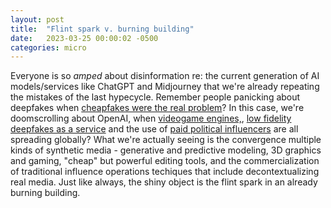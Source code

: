```yaml
---
layout: post
title:  "Flint spark v. burning building"
date:   2023-03-25 00:00:02 -0500
categories: micro
---
```


Everyone is so _amped_ about disinformation re: the current generation of AI models/services like ChatGPT and Midjourney that we're already repeating the mistakes of the last hypecycle. Remember people panicking about deepfakes when [cheapfakes were the real problem](https://slate.com/technology/2019/06/drunk-pelosi-deepfakes-cheapfakes-artificial-intelligence-disinformation.html)? In this case, we're doomscrolling about OpenAI, when [videogame engines,](https://www.theverge.com/2023/3/24/23655398/is-this-a-deepfake), [low fidelity deepfakes as a service](https://www.vice.com/en/article/z34jge/venezuela-ai-newscaster-disinformation) and the use of [paid political influencers](https://www.bbc.com/news/world-africa-63719505) are all spreading globally? What we're actually seeing is the convergence multiple kinds of synthetic media - generative and predictive modeling, 3D graphics and gaming, "cheap" but powerful editing tools, and the commercialization of traditional influence operations techiques that include decontextualizing real media. Just like always, the shiny object is the flint spark in an already burning building. 






